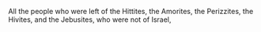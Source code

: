 All the people who were left of the Hittites, the Amorites, the Perizzites, the Hivites, and the Jebusites, who were not of Israel,
